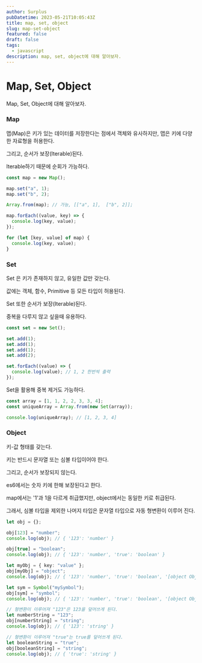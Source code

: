 ```yaml
---
author: Surplus
pubDatetime: 2023-05-21T10:05:43Z
title: map, set, object
slug: map-set-object
featured: false
draft: false
tags:
  - javascript
description: map, set, object에 대해 알아보자.
---
```


# Map, Set, Object

Map, Set, Object에 대해 알아보자.

### Map

맵(Map)은 키가 있는 데이터를 저장한다는 점에서 객체와 유사하지만, 맵은 키에 다양한 자료형을 허용한다.

그리고, 순서가 보장(Iterable)된다.

Iterable하기 때문에 순회가 가능하다.

```ts
const map = new Map();

map.set("a", 1);
map.set("b", 2);

Array.from(map); // 가능, [["a", 1],  ["b", 2]];

map.forEach((value, key) => {
  console.log(key, value);
});

for (let [key, value] of map) {
  console.log(key, value);
}
```

### Set

Set 은 키가 존재하지 않고, 유일한 값만 갖는다.

값에는 객체, 함수, Primitive 등 모든 타입이 허용된다.

Set 또한 순서가 보장(Iterable)된다.

중복을 다루지 않고 싶을때 유용하다.

```ts
const set = new Set();

set.add(1);
set.add(1);
set.add(1);
set.add(2);

set.forEach((value) => {
  console.log(value); // 1, 2 한번씩 출력
});
```

Set을 활용해 중복 제거도 가능하다.

```ts
const array = [1, 1, 2, 2, 3, 3, 4];
const uniqueArray = Array.from(new Set(array));

console.log(uniqueArray); // [1, 2, 3, 4]
```

### Object

키-값 형태를 갖는다.

키는 반드시 문자열 또는 심볼 타입이어야 한다.

그리고, 순서가 보장되지 않는다.

es6에서는 숫자 키에 한해 보장된다고 한다.

map에서는 '1'과 1을 다르게 취급했지만, object에서는 동일한 키로 취급된다.

그래서, 심볼 타입을 제외한 나머지 타입은 문자열 타입으로 자동 형변환이 이루어 진다.

```ts
let obj = {};

obj[123] = "number";
console.log(obj); // { '123': 'number' }

obj[true] = "boolean";
console.log(obj); // { '123': 'number', 'true': 'boolean' }

let myObj = { key: "value" };
obj[myObj] = "object";
console.log(obj); // { '123': 'number', 'true': 'boolean', '[object Object]': 'object' }

let sym = Symbol("mySymbol");
obj[sym] = "symbol";
console.log(obj); // { '123': 'number', 'true': 'boolean', '[object Object]': 'object', [Symbol(mySymbol)]: 'symbol' }

// 형변환이 이루어져 "123"은 123을 덮어쓰게 된다.
let numberString = "123";
obj[numberString] = "string";
console.log(obj); // { '123': 'string' }

// 형변환이 이루어져 "true"는 true를 덮어쓰게 된다.
let booleanString = "true";
obj[booleanString] = "string";
console.log(obj); // { 'true': 'string' }
```
